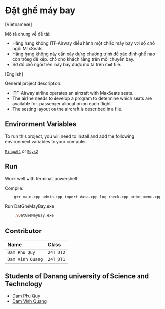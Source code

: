 
# Đặt ghế máy bay 

[Vietnamese]

Mô tả chung về đề tài:
- Hãng hàng không ITF-Airway điều hành một chiếc máy bay với số chỗ ngồi MaxSeats.
- Hãng hàng không này cần xây dựng chương trình để xác định ghế nào còn trống để xếp.
chỗ cho khách hàng trên mỗi chuyến bay.
- Sơ đồ chỗ ngồi trên máy bay được mô tả trên một file.

[English]

General project description:
- ITF-Airway airline operates an aircraft with MaxSeats seats.
- The airline needs to develop a program to determine which seats are available for.
passenger allocation on each flight.
- The seating layout on the aircraft is described in a file.

## Environment Variables

To run this project, you will need to install and add the following environment variables to your computer.

[`Mingw64`](https://www.mingw-w64.org/) or [`Msys2`](https://www.msys2.org/)

## Run 

Work well with terminal, powershell

Compile: 

```bash
    g++ main.cpp admin.cpp import_data.cpp log_check.cpp print_menu.cpp selecting_seat.cpp -o DatGheMayBay
```

Run DatGheMayBay.exe

```bash
    .\DatGheMayBay.exe
```
    
## Contributor

| Name             | Class     |  
| :----------------| :---------| 
| `Dam Phu Quy`    | `24T_DT2` | 
| `Dam Vinh Quang` | `24T_DT1` |


## Students of Danang university of Science and Technology



 - [Dam Phu Quy](https://www.facebook.com/damphuquy/)
 - [Dam Vinh Quang](https://www.facebook.com/vinh.quang.am.2024)


